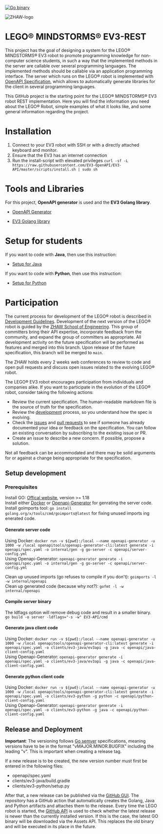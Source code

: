 [![Go binary](https://github.com/EV3-OpenAPI/EV3-API/actions/workflows/build.yaml/badge.svg)](https://github.com/EV3-OpenAPI/EV3-API/actions/workflows/build.yaml)


![ZHAW-logo](https://upload.wikimedia.org/wikipedia/commons/thumb/e/e6/ZHAW_Logo.svg/206px-ZHAW_Logo.svg.png)


# LEGO® MINDSTORMS® EV3-REST

This project has the goal of designing a system for the LEGO® MINDSTORMS® EV3 robot to promote programming knowledge for non-computer science students, in such a way that the implemented methods in the server are callable over several programming languages. The implemented methods should be callable via an application programming interface.
The server which runs on the LEGO® robot is implemented with [OpenAPI Specification](https://www.openapis.org/), which allows to automatically generate libraries for the client in several programming languages.

This GitHub project is the starting point for the LEGO® MINDSTORMS® EV3 robot REST implementation. Here you will find the information you need about the LEGO® Robot, simple examples of what it looks like, and some general information regarding the project.

# Installation

1. Connect to your EV3 robot with SSH or with a directly attached keyboard and monitor.
2. Ensure that the EV3 has an internet connection
3. Run the install-script with elevated privileges `curl -sf -L https://raw.githubusercontent.com/EV3-OpenAPI/EV3-API/master/scripts/install.sh | sudo sh`


# Tools and Libraries

For this project, **OpenAPI generator** is used and the **EV3 Golang library**.

* [OpenAPI Generator](https://openapi-generator.tech/)

* [EV3 Golang library](https://github.com/ev3go)


# Setup for students
If you want to code with **Java**, then use this instruction:

* [Setup for Java](./SetupJava.md)

If you want to code with **Python**, then use this instruction:

* [Setup for Python](./SetupPython.md)

# Participation

The current process for development of the LEGO® robot is described in [Development Guidelines](https://github.com/EV3-OpenAPI/EV3-API/blob/master/DEVELOPMENT.md). Development of the next version of the LEGO® robot is guided by the [ZHAW School of Engineering](https://www.zhaw.ch/en/engineering/). This group of committers bring their API expertise, incorporate feedback from the community, and expand the group of committers as appropriate. All development activity on the future specification will be performed as features and merged into this branch. Upon release of the future specification, this branch will be merged to <code>main</code>.

The ZHAW holds every 2 weeks web conferences to review to code and open pull requests and discuss open issues related to the evolving LEGO® robot. 

The LEGO® EV3 robot encourages participation from individuals and companies alike. If you want to participate in the evolution of the LEGO® robot, consider taking the following actions:

* Review the current specification. The human-readable markdown file is the source of truth for the specification.
* Review the [development](https://github.com/EV3-OpenAPI/EV3-API/blob/master/DEVELOPMENT.md) process, so you understand how the spec is evolving.
* Check the [issues](https://github.com/EV3-OpenAPI/EV3-API/issues) and [pull requests](https://github.com/EV3-OpenAPI/EV3-API/pulls) to see if someone has already documented your idea or feedback on the specification. You can follow an existing conversation by subscribing to the existing issue or PR.
* Create an issue to describe a new concern. If possible, propose a solution.

Not all feedback can be accommodated and there may be solid arguments for or against a change being appropriate for the specification.


## Setup development

### Prerequisites

Install GO: [Offical website](https://go.dev/dl/), version >= 1.18  
Install either [Docker](https://docs.docker.com/engine/install/) or [Openapi-Generator](https://openapi-generator.tech/docs/installation) for genrating the server code.  
Install goimports tool: `go install golang.org/x/tools/cmd/goimports@latest` for fixing unused imports ing enerated code.

#### Generate server code

Using Docker: `docker run -v ${pwd}:/local --name openapi-generator -u 1000 -w /local openapitools/openapi-generator-cli:latest generate -i openapi/spec.yaml -o internal/gen -g go-server -c openapi/server-config.yml`  
Using Openapi-Generator: `openapi-generator generate -i openapi/spec.yaml -o internal/gen -g go-server -c openapi/server-config.yml`

Clean up unused imports (go refuses to compile if you don't): `goimports -l -w internal/openapi`  
Clean up generated code (because why not?): `gofmt -l -w internal/openapi`

#### Compile server binary

The ldflags option will remove debug code and result in a smaller binary.  
`go build -o server -ldflags="-s -w" EV3-API/cmd`


#### Generate java client code

Using Docker: `docker run -v ${pwd}:/local --name openapi-generator -u 1000 -w /local openapitools/openapi-generator-cli:latest generate -i openapi/spec.yaml -o clients/ev3-java/ev3api -g java -c openapi/java-client-config.yaml`  
Using Openapi-Generator: `openapi-generator generate -i openapi/spec.yaml -o clients/ev3-java/ev3api -g java -c openapi/java-client-config.yaml`


#### Generate python client code

Using Docker: `docker run -v ${pwd}:/local --name openapi-generator -u 1000 -w /local openapitools/openapi-generator-cli:latest generate -i openapi/spec.yaml -o clients/ev3-python -g python -c openapi/python-client-config.yaml`  
Using Openapi-Generator: `openapi-generator generate -i openapi/spec.yaml -o clients/ev3-python -g java -c openapi/python-client-config.yaml`

## Release and Deployment

**Important**: The versioning follows [Go semver](https://pkg.go.dev/golang.org/x/mod/semver) specifications, meaning versions have to be in the format "vMAJOR.MINOR.BUGFIX" including the leading "v". This is important when creating a release tag.

If a new release is to be created, the new version number must first be entered in the following files:

* openapi/spec.yaml
* clients/ev3-java/build.gradle
* clients/ev3-python/setup.py

After that, a new release can be published via the [GitHub GUI](https://github.com/EV3-OpenAPI/EV3-API/releases/new). The repository has a GitHub action that automatically creates the Golang, Java and Python artifacts and attaches them to the release.
Every time the LEGO robot is started, the [GitHub API](https://api.github.com/repos/EV3-OpenAPI/EV3-API/releases/latest) is used to check whether the latest release is newer than the currently installed version. If this is the case, the latest GO binary will be downloaded via the Assets API. This replaces the old binary and will be executed in its place in the future.
